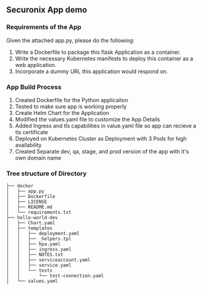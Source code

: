 ## Securonix App demo

### Requirements of the App

Given the attached app.py, please do the following:
1. Write a Dockerfile to package this flask Application as a container.
2. Write the necessary Kubernetes manifests to deploy this container as a web application.
3. Incorporate a dummy URL this application would respond on.

### App Build Process

1. Created Dockerfile for the Python applicaiton
2. Tested to make sure app is working properly
3. Create Helm Chart for the Application
4. Modified the values.yaml file to customize the App Details
5. Added Ingress and tls capabilities in value.yaml file so app can recieve a tls certificate
6. Deployed on Kubernetes Cluster as Deployment with 3 Pods for high availability 
7. Created Separate dev, qa, stage, and prod version of the app with it's own domain name



### Tree structure of Directory
```
├── docker
│   ├── app.py
│   ├── Dockerfile
│   ├── LICENSE
│   ├── README.md
│   └── requirements.txt
├── hello-world-dev
│   ├── Chart.yaml
│   ├── templates
│   │   ├── deployment.yaml
│   │   ├── _helpers.tpl
│   │   ├── hpa.yaml
│   │   ├── ingress.yaml
│   │   ├── NOTES.txt
│   │   ├── serviceaccount.yaml
│   │   ├── service.yaml
│   │   └── tests
│   │       └── test-connection.yaml
│   └── values.yaml
```
